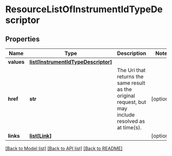 # ResourceListOfInstrumentIdTypeDescriptor

## Properties
Name | Type | Description | Notes
------------ | ------------- | ------------- | -------------
**values** | [**list[InstrumentIdTypeDescriptor]**](InstrumentIdTypeDescriptor.md) |  | 
**href** | **str** | The Uri that returns the same result as the original request,  but may include resolved as at time(s). | [optional] 
**links** | [**list[Link]**](Link.md) |  | [optional] 

[[Back to Model list]](../README.md#documentation-for-models) [[Back to API list]](../README.md#documentation-for-api-endpoints) [[Back to README]](../README.md)


